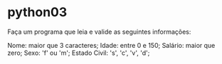# python03

Faça um programa que leia e valide as seguintes informações:

Nome: maior que 3 caracteres;
Idade: entre 0 e 150; 
Salário: maior que zero; 
Sexo: 'f' ou 'm'; 
Estado Civil: 's', 'c', 'v', 'd';
